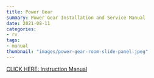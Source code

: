 ```yaml
---
title: Power Gear
summary: Power Gear Installation and Service Manual
date: 2021-08-11
categories:
- rv
tags:
- manual
thumbnail: "images/power-gear-room-slide-panel.jpeg"
---
```


[CLICK HERE: Instruction Manual](https://mikejobrienmedia.s3.us-west-1.amazonaws.com/3010002088_m_sq_installation_without_room_locks_rev_oc_lr.pdf)
